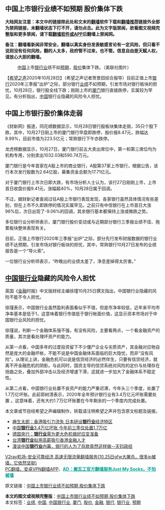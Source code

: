  <h2>中国上市银行业绩不如预期 股价集体下跌</h2> <p class="notice"><b>大陆网友注意：本文中的链接除此处和文末的<a href="https://github.com/bannedbook/fanqiang" >翻墙</a>软件下载和<a href="https://github.com/killgcd/justmysocks/blob/master/README.md">翻墙推荐</a>链接外全部为禁网链接，未翻墙状态下打不开，请勿点击。此为文字版禁闻，欲看图文视频完整版和更多禁闻，请下载<a href="https://github.com/bannedbook/fanqiang">翻墙软件或APP</a>后翻墙上禁闻网。</p><p>备注：翻墙看新闻非常安全，翻墙以真实身份发表敏感言论有一定风险，但只看不说则没有任何风险，翻的人太多，政府管不过来，也不管。信息自由是天赋人权，请放心大胆的翻墙。</b></p>  <div class="entry"> <figure><figcaption><a href="https://www.bannedbook.org/bnews/tag/%E4%B8%AD%E5%9B%BD/" class="st_tag internal_tag" rel="tag" title="标签 中国 下的日志">中国</a>上市<a href="https://www.bannedbook.org/bnews/tag/%E9%93%B6%E8%A1%8C%E4%B8%9A/" class="st_tag internal_tag" rel="tag" title="标签 银行业 下的日志">银行业</a>绩不如<a href="https://www.bannedbook.org/bnews/tag/%E9%A2%84%E6%9C%9F/" class="st_tag internal_tag" rel="tag" title="标签 预期 下的日志">预期</a>，<a href="https://www.bannedbook.org/bnews/tag/%E8%82%A1%E4%BB%B7/" class="st_tag internal_tag" rel="tag" title="标签 股价 下的日志">股价</a>集体下跌。（美联社图片）</figcaption></figure> <p>【<span class='wp_keywordlink_affiliate'><a href="https://www.soundofhope.org" title="希望之声" target="_blank">希望之声</a></span>2020年10月28日】（希望之声记者贺景田综合报导）目前正值上市<a href="https://www.bannedbook.org/bnews/tag/%e9%93%b6%e8%a1%8c/" class="st_tag internal_tag" rel="tag" title="标签 银行 下的日志">银行</a>2020年三季报“出炉”之际，部分银行<a href="https://www.bannedbook.org/bnews/tag/%E4%B8%9A%E7%BB%A9/" class="st_tag internal_tag" rel="tag" title="标签 业绩 下的日志">业绩</a>不如预期，引发市场对银行板块的担忧，10月28日，银行股全线下跌；刚刚上市的<a href="https://www.bannedbook.org/bnews/tag/%E5%8E%A6%E9%97%A8/" class="st_tag internal_tag" rel="tag" title="标签 厦门 下的日志">厦门</a>银行直接跌停，实属较为罕见。有分析指出，<span class='wp_keywordlink_affiliate'><a href="https://www.bannedbook.org/" title="中国" target="_blank">中国</a></span>银行业隐藏的风险令人担忧。</p> <h2><strong>中国上市银行股价集体走弱</strong></h2> <p>《财新网》报道，同花顺数据显示，10月28日银行股板块集体走弱，35只个股下跌，其中，10月27日刚上市的厦门银行早盘即跌停，股价报8.47元，跌幅达9.99%，目前市值为223.5亿元；常熟银行下午亦跌停。</p> <p>龙虎榜数据显示，10月27日，厦门银行前五大卖出席位中，第一和第三席位均为机构专用，分别卖出1032.03和590.74万元。</p> <p>厦门银行是今年首家在A股上市的商业银行，A股第37家上市银行，根据公告，该行本次发行股数为2.64亿股，募集资金总额为17.71亿元。</p>  <p>对于厦门银行上市次日即大跌，有市场分析人士认为，该行27日刚刚上市，上市首日收盘价报9.41元，涨幅超40%，10月28日属于回调。</p> <p>不过，据财新记者查阅过往A股上市银行表现发现，各家银行虽然具体情况有些差别，但在上市不久即跌停的情况实属罕见。之前只有中信银行在上市首日大涨96%后，次日出现了-9.06%的回调，其余银行基本都保持上涨或微跌之势。</p> <p>多位银行业分析师表示，厦门银行股价变动或与近期部分银行三季报业绩不佳、拖累板块整体表现有关。</p> <p>目前，正值上市银行2020年三季报“出炉”之际，部分先行发布财报数据的银行业绩不达预期，引发市场对银行板块的担忧，其中，常熟银行10月27日发布的业绩报告是一个“导火索”。</p>  <p>一位银行业分析师表示，“昨晚出的业绩太差了，净息差掉得太厉害。”</p> <h2><strong><a href="https://www.bannedbook.org/bnews/tag/%E4%B8%AD%E5%9B%BD%E9%93%B6%E8%A1%8C%E4%B8%9A/" class="st_tag internal_tag" rel="tag" title="标签 中国银行业 下的日志">中国银行业</a>隐藏的风险令人担忧</strong></h2> <p>英国《<a href="https://www.bannedbook.org/bnews/tag/%E9%87%91%E8%9E%8D/" class="st_tag internal_tag" rel="tag" title="标签 金融 下的日志">金融</a>时报》中文版财经主编徐瑾10月25日撰文指出，中国银行业隐藏的风险不能不令人担忧。</p> <p>徐瑾表示，中国银行业虽然盈利表面看似乎不错，但是市净率较低，近年来平均市净率基本是低于1，这意味着银行市值低于银行帐面价值，这显示资本市场对于中国银行业风险的担忧。</p> <p>徐瑾说，判断一个金融体系强不强，有没有风险，主要看两点，一个看金融资产的质量，其次是看处理坏资产的能力。</p>  <p>从第一点看，中国多年的过度投资留下不少僵尸企业与劣质资产，其金融对应物自然是庞大的金融坏帐，不能不说是中国金融体系面临的巨大隐忧，而非“没有风险”。从理论上讲，金融危机可以说是信贷经济的必然伴生，只要有信贷经济，就离不开金融危机的阴影。与此同时，国资主导的信贷系统对风险的定价与处理存在扭曲之处，叠加外部冲击以及经济增速下滑，这就进一步加大了金融体系不稳定性。</p> <p>从第二点看，中国银行业处置不良资产的能力严重迟滞，今年头三个季度，处置了1.7万亿坏账。此前郭树清表示，2020年全年预计银行业有3.4万亿元坏账需要处置 。这意味着，还有大约1.7万亿坏账要在今年剩余的一个季度内完成处置。</p> <p>本文章或节目经希望之声编辑制作，转载请注明希望之声并包含原文标题及链接。</p> <ul class='op-related-articles' title='相关阅读'> <li><a href='https://www.bannedbook.org/bnews/cnnews/hknews/20201028/1421688.html' target='_blank'>麻生太郎：香港吸引力流失 日本研设<b>银行业</b>经济特区</a></li> <li><a href='https://www.bannedbook.org/bnews/comments/20201023/1418656.html' target='_blank'>中国<b>银行业</b>3.4万亿坏账 今年前三季仅处置1.7万亿</a></li> <li><a href='https://www.bannedbook.org/bnews/cnnews/20201014/1413321.html' target='_blank'>德国央行：<b>银行业</b>需为更大危机做好应变准备</a></li> <li><a href='https://www.bannedbook.org/bnews/ssgc/20200923/1401270.html' target='_blank'>台湾<b>银行业</b>拟用高薪吸引香港金融人才</a></li> <li><a href='https://www.bannedbook.org/bnews/bannedvideo/20200922/1401202.html' target='_blank'>漫谈中国<b>银行业</b>内幕，银行的人为了存款竟然这样做--天钧政经</a></li> </ul> <p class="texttj"> <a href="https://www.bannedbook.org/forum23/topic22702.html" target="_blank">V2ray机场-安全可靠经济 高速无限流量翻墙服务(10.25日gfw大屠杀，很多ip被墙，它依然坚挺)</a><br/> <a href="https://github.com/bannedbook/fanqiang/wiki/%E7%A6%81%E9%97%BB%E7%BD%91%E5%AE%89%E5%8D%93%E7%BF%BB%E5%A2%99%E6%96%B0%E9%97%BBAPP" target="_blank">PC翻墙、安卓VPN翻墙APP</a>、<span onclick="window.open('https://github.com/killgcd/justmysocks/blob/master/README.md')" style="font-weight:bold;color:#00A191;cursor:pointer;text-decoration:underline;outline:none">AD：搬瓦工官方翻墙服务Just My Socks，不怕被墙</span></p><p>原文链接：<a class="src_link"  href="https://www.soundofhope.org/post/436990" target="_blank">中国上市银行业绩不如预期 股价集体下跌</a></p> <a name='sharetosocial'></a>       <div><b>本文的图文或视频完整版</b>：<a href='https://www.bannedbook.org/bnews/comments/20201029/1421934.html'>中国上市银行业绩不如预期 股价集体下跌</a></div>  </div><!--END ENTRY--> <div class="postfooter"> <div>本文标签：<a href="https://www.bannedbook.org/bnews/tag/%E4%B8%9A%E7%BB%A9/" rel="tag">业绩</a>, <a href="https://www.bannedbook.org/bnews/tag/%E4%B8%AD%E5%9B%BD/" rel="tag">中国</a>, <a href="https://www.bannedbook.org/bnews/tag/%E4%B8%AD%E5%9B%BD%E9%93%B6%E8%A1%8C%E4%B8%9A/" rel="tag">中国银行业</a>, <a href="https://www.bannedbook.org/bnews/tag/%E5%8E%A6%E9%97%A8/" rel="tag">厦门</a>, <a href="https://www.bannedbook.org/bnews/tag/%E8%82%A1%E4%BB%B7/" rel="tag">股价</a>, <a href="https://www.bannedbook.org/bnews/tag/%E9%87%91%E8%9E%8D/" rel="tag">金融</a>, <a href="https://www.bannedbook.org/bnews/tag/%e9%93%b6%e8%a1%8c/" rel="tag">银行</a>, <a href="https://www.bannedbook.org/bnews/tag/%E9%93%B6%E8%A1%8C%E4%B8%9A/" rel="tag">银行业</a>, <a href="https://www.bannedbook.org/bnews/tag/%E9%A2%84%E6%9C%9F/" rel="tag">预期</a></div>  </div><!--END POSTFOOTER--> 